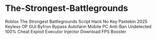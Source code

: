 # The-Strongest-Battlegrounds
Roblox The Strongest Battlegrounds Script Hack No Key Pastebin 2025 Keyless OP GUI Byfron Bypass Autofarm Mobile PC Anti-Ban Undetected 100% Cheat Exploit Executor Injector Download FPS Booster
